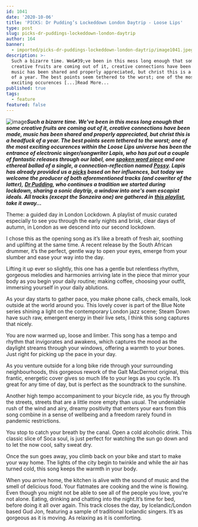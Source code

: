 ```yaml
---
id: 1041
date: '2020-10-06'
title: 'PICKS: Dr Pudding’s Lockeddown London Daytrip - Loose Lips'
type: post
slug: picks-dr-puddings-lockeddown-london-daytrip
author: 164
banner:
  - imported/picks-dr-puddings-lockeddown-london-daytrip/image1041.jpeg
description: >-
  Such a bizarre time. We&#39;ve been in this mess long enough that some
  creative fruits are coming out of it, creative connections have been made,
  music has been shared and properly appreciated, but christ this is a headfuck
  of a year. The best points seem tethered to the worst; one of the most
  exciting occurences [...]Read More...
published: true
tags:
  - feature
featured: false
---
```

![image](../imported/picks-dr-puddings-lockeddown-london-daytrip/image1041.jpeg)**_Such a bizarre time. We've been in this mess long enough that some creative fruits are coming out of it, creative connections have been made, music has been shared and properly appreciated, but christ this is a headfuck of a year. The best points seem tethered to the worst; one of the most exciting occurences within the Loose Lips universe has been the entrance of electronic singer/songwriter Lapis, who has put out a couple of fantastic releases through our label, one [spoken word piece](https://looselips123.bandcamp.com/track/lapis-within-all-things-prod-dr-pudding) and one ethereal ballad of a single, a connection-reflection named [Possy](https://looselips123.bandcamp.com/album/ll019-possy). Lapis has already provided us a [picks](http://loose-lips.co.uk/blog/picks-lapis-inspirations) based on her influences, but today we welcome the producer of both aforementioned tracks (and cowriter of the latter),_** [**_Dr Pudding_**](https://www.instagram.com/dr_pudding/)**_, who continues a tradition we started during lockdown, sharing a sonic daytrip, a window into one's own escapist ideals. All tracks (except the Sonzeira one) are gathered in_** [**_this playlist_**](https://open.spotify.com/playlist/7qSHjNAfdgE1KiTYUEHEeb?si=e50yQBgiTB2MkK_z8A3esA)**_, take it away…_** 

Theme: a guided day in London Lockdown. A playlist of music curated especially to see you through the early nights and brisk, clear days of autumn, in London as we descend into our second lockdown. 

I chose this as the opening song as it’s like a breath of fresh air, soothing and uplifting at the same time. A recent release by the South African drummer, it’s the perfect, gentle way to open your eyes, emerge from your slumber and ease your way into the day. 

Lifting it up ever so slightly, this one has a gentle but relentless rhythm, gorgeous melodies and harmonies arriving late in the piece that mirror your body as you begin your daily routine; making coffee, choosing your outfit, immersing yourself in your daily ablutions. 

As your day starts to gather pace, you make phone calls, check emails, look outside at the world around you. This lovely cover is part of the Blue Note series shining a light on the contemporary London jazz scene; Steam Down have such raw, emergent energy in their live sets, I think this song captures that nicely. 

You are now warmed up, loose and limber. This song has a tempo and rhythm that invigorates and awakens, which captures the mood as the daylight streams through your windows, offering a warmth to your bones. Just right for picking up the pace in your day. 

As you venture outside for a long bike ride through your surrounding neighbourhoods, this gorgeous rework of the Galt MacDermot original, this frantic, energetic cover gives so much life to your legs as you cycle. It’s great for any time of day, but is perfect as the soundtrack to the sunshine.

Another high tempo accompaniment to your bicycle ride, as you fly through the streets, streets that are a little more empty than usual. The undeniable rush of the wind and airy, dreamy positivity that enters your ears from this song combine in a sense of wellbeing and a freedom rarely found in pandemic restrictions. 

You stop to catch your breath by the canal. Open a cold alcoholic drink. This classic slice of Soca soul, is just perfect for watching the sun go down and to let the now cool, salty sweat dry.

Once the sun goes away, you climb back on your bike and start to make your way home. The lights of the city begin to twinkle and while the air has turned cold, this song keeps the warmth in your body.

When you arrive home, the kitchen is alive with the sound of music and the smell of delicious food. Your flatmates are cooking and the wine is flowing. Even though you might not be able to see all of the people you love, you’re not alone. Eating, drinking and chatting into the night.It’s time for bed, before doing it all over again. This track closes the day, by Icelandic/London based Gud Jon, featuring a sample of traditional Icelandic singers. It’s as gorgeous as it is moving. As relaxing as it is comforting.